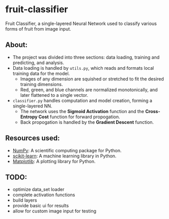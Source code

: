 # fruit-classifier
Fruit Classifier, a single-layered Neural Network used to classify various forms of fruit from image input.

## About:
* The project was divided into three sections: data loading, training and predicting, and analysis.
* Data loading is handled by `utils.py`, which reads and formats local training data for the model.
  * Images of any dimension are squished or stretched to fit the desired training dimensions.
  * Red, green, and blue channels are normalized monotonically, and later flattened to a single vector. 
* `classifier.py` handles computation and model creation, forming a single-layered NN.
  * The network uses the **Sigmoid Activation** function and the **Cross-Entropy Cost** function for forward propogation.
  * Back propogation is handled by the **Gradient Descent** function.
  
## Resources used:
* [NumPy](http://www.numpy.org/): A scientific computing package for Python. 
* [scikit-learn](http://scikit-learn.org/): A machine learning library in Python. 
* [Matplotlib](https://matplotlib.org/): A plotting library for Python.
  
## TODO:
* optimize data_set loader
* complete activation functions
* build layers
* provide basic ui for results
* allow for custom image input for testing

